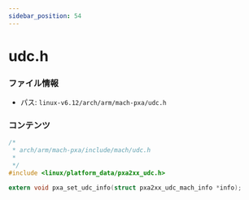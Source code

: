 ```yaml
---
sidebar_position: 54
---
```

# udc.h

### ファイル情報

- パス: `linux-v6.12/arch/arm/mach-pxa/udc.h`

### コンテンツ

```h
/*
 * arch/arm/mach-pxa/include/mach/udc.h
 *
 */
#include <linux/platform_data/pxa2xx_udc.h>

extern void pxa_set_udc_info(struct pxa2xx_udc_mach_info *info);


```
